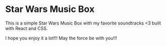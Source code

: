 # Star Wars Music Box

This is a simple Star Wars Music Box with my favorite soundtracks <3 built with React and CSS.

I hope you enjoy it a lot!!! May the force be with you!!!
